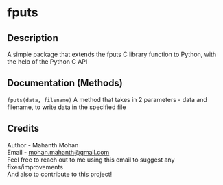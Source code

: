 # fputs

## Description
A simple package that extends the fputs C library function to Python, with the help of the Python C API

## Documentation (Methods)
`fputs(data, filename)`
A method that takes in 2 parameters - data and filename, to write data in the specified file

## Credits
Author - Mahanth Mohan\
Email - mohan.mahanth@gmail.com\
Feel free to reach out to me using this email to suggest any fixes/improvements\
And also to contribute to this project!
